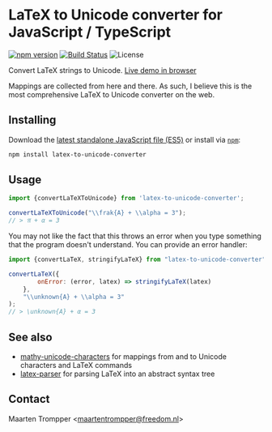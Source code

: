 # LaTeX to Unicode converter for JavaScript / TypeScript
[![npm version](https://badge.fury.io/js/latex-to-unicode-converter.svg)](https://www.npmjs.com/package/latex-to-unicode-converter)
[![Build Status](https://travis-ci.org/digitalheir/latex-to-unicode-converter.svg?branch=master)](https://travis-ci.org/digitalheir/latex-to-unicode-converter)
![License](https://img.shields.io/npm/l/latex-to-unicode-converter.svg)


Convert LaTeX strings to Unicode. [Live demo in browser](https://digitalheir.github.io/latex-to-unicode-converter/)

Mappings are collected from here and there. As such, I believe this is the most comprehensive LaTeX to Unicode converter on the web.

## Installing

Download the [latest standalone JavaScript file (ES5)](https://github.com/digitalheir/latex-to-unicode-converter/releases/latest) or install via [`npm`](https://www.npmjs.com/package/latex-to-unicode-converter):

```sh
npm install latex-to-unicode-converter
```

## Usage

```js
import {convertLaTeXToUnicode} from 'latex-to-unicode-converter';

convertLaTeXToUnicode("\\frak{A} + \\alpha = 3");
// > 𝔄 + α = 3
```

You may not like the fact that this throws an error when you type something that the program doesn't understand. You can provide an error handler:


```js
import {convertLaTeX, stringifyLaTeX} from "latex-to-unicode-converter";

convertLaTeX({
        onError: (error, latex) => stringifyLaTeX(latex)
    },
    "\\unknown{A} + \\alpha = 3"
);
// > \unknown{A} + α = 3
```

## See also
* [mathy-unicode-characters](https://digitalheir.github.io/mathy-unicode-characters) for mappings from and to Unicode characters and LaTeX commands
* [latex-parser](https://github.com/digitalheir/latex-parser) for parsing LaTeX into an abstract syntax tree

## Contact
Maarten Trompper <<maartentrompper@freedom.nl>>
